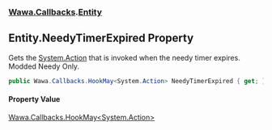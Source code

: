 ### [Wawa.Callbacks](Wawa.Callbacks.md 'Wawa.Callbacks').[Entity](Entity.md 'Wawa.Callbacks.Entity')

## Entity.NeedyTimerExpired Property

Gets the [System.Action](https://docs.microsoft.com/en-us/dotnet/api/System.Action 'System.Action') that is invoked when the needy timer expires. Modded Needy Only.

```csharp
public Wawa.Callbacks.HookMay<System.Action> NeedyTimerExpired { get; }
```

#### Property Value
[Wawa.Callbacks.HookMay&lt;](HookMay{T}.md 'Wawa.Callbacks.HookMay<T>')[System.Action](https://docs.microsoft.com/en-us/dotnet/api/System.Action 'System.Action')[&gt;](HookMay{T}.md 'Wawa.Callbacks.HookMay<T>')